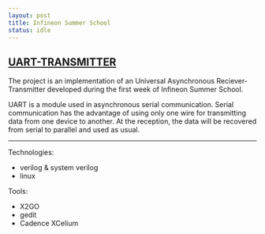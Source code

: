 ```yaml
---
layout: post
title: Infineon Summer School
status: idle
---
```


## [UART-TRANSMITTER](https://github.com/eazyistired/UART_TRANSMITTER)

The project is an implementation of an Universal Asynchronous Reciever-Transmitter developed during the first week of Infineon Summer School.

UART is a module used in asynchronous serial communication. Serial communication has the advantage of using only one wire for transmitting data from one device to another. At the reception, the data will be recovered from serial to parallel and used as usual.

---

Technologies:
- verilog & system verilog
- linux

Tools:
- X2GO
- gedit
- Cadence XCelium


<!-- We started by visiting the company's HQ in Bucharest. We saw their labs and their work flow and watched a presentation about all the stages of developing a product.

On the day after we began working on the project.
At first we started small: learned a few linux commands, downloaded X2GO and learned to use it.

After that we started working on our designs and tested them using Cadence XCelium:

*Baudrate generator*
-  -->